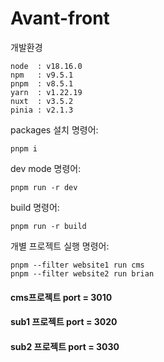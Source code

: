 # Avant-front

개발환경
```shell
node  : v18.16.0
npm   : v9.5.1
pnpm  : v8.5.1
yarn  : v1.22.19
nuxt  : v3.5.2
pinia : v2.1.3 
```

packages 설치 명령어:
```shell
pnpm i
```

dev mode 명령어:
```shell
pnpm run -r dev
```

build 명령어:
```shell
pnpm run -r build
```

개별 프로젝트 실행 명령어:
```shell
pnpm --filter website1 run cms
pnpm --filter website2 run brian
```
#### cms프로젝트 port = 3010
#### sub1 프로젝트 port = 3020
#### sub2 프로젝트 port = 3030


